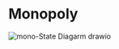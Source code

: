 # Monopoly
![mono-State Diagarm drawio](https://github.com/phandanghung123/Monopoly/assets/130640512/e404a9f1-a28f-4ce0-96b7-95c993e3229c)
